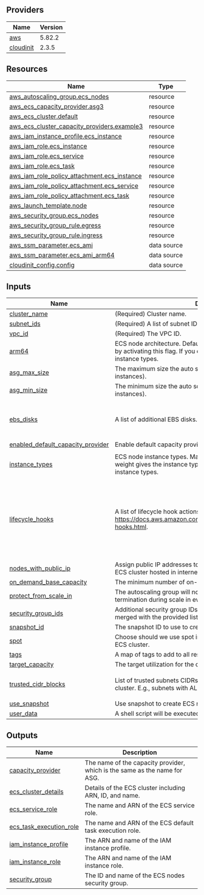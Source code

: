 <!-- BEGIN_TF_DOCS -->

## Providers

| Name                                                               | Version |
| ------------------------------------------------------------------ | ------- |
| <a name="provider_aws"></a> [aws](#provider_aws)                   | 5.82.2  |
| <a name="provider_cloudinit"></a> [cloudinit](#provider_cloudinit) | 2.3.5   |

## Resources

| Name                                                                                                                                                      | Type        |
| --------------------------------------------------------------------------------------------------------------------------------------------------------- | ----------- |
| [aws_autoscaling_group.ecs_nodes](https://registry.terraform.io/providers/hashicorp/aws/latest/docs/resources/autoscaling_group)                          | resource    |
| [aws_ecs_capacity_provider.asg3](https://registry.terraform.io/providers/hashicorp/aws/latest/docs/resources/ecs_capacity_provider)                       | resource    |
| [aws_ecs_cluster.default](https://registry.terraform.io/providers/hashicorp/aws/latest/docs/resources/ecs_cluster)                                        | resource    |
| [aws_ecs_cluster_capacity_providers.example3](https://registry.terraform.io/providers/hashicorp/aws/latest/docs/resources/ecs_cluster_capacity_providers) | resource    |
| [aws_iam_instance_profile.ecs_instance](https://registry.terraform.io/providers/hashicorp/aws/latest/docs/resources/iam_instance_profile)                 | resource    |
| [aws_iam_role.ecs_instance](https://registry.terraform.io/providers/hashicorp/aws/latest/docs/resources/iam_role)                                         | resource    |
| [aws_iam_role.ecs_service](https://registry.terraform.io/providers/hashicorp/aws/latest/docs/resources/iam_role)                                          | resource    |
| [aws_iam_role.ecs_task](https://registry.terraform.io/providers/hashicorp/aws/latest/docs/resources/iam_role)                                             | resource    |
| [aws_iam_role_policy_attachment.ecs_instance](https://registry.terraform.io/providers/hashicorp/aws/latest/docs/resources/iam_role_policy_attachment)     | resource    |
| [aws_iam_role_policy_attachment.ecs_service](https://registry.terraform.io/providers/hashicorp/aws/latest/docs/resources/iam_role_policy_attachment)      | resource    |
| [aws_iam_role_policy_attachment.ecs_task](https://registry.terraform.io/providers/hashicorp/aws/latest/docs/resources/iam_role_policy_attachment)         | resource    |
| [aws_launch_template.node](https://registry.terraform.io/providers/hashicorp/aws/latest/docs/resources/launch_template)                                   | resource    |
| [aws_security_group.ecs_nodes](https://registry.terraform.io/providers/hashicorp/aws/latest/docs/resources/security_group)                                | resource    |
| [aws_security_group_rule.egress](https://registry.terraform.io/providers/hashicorp/aws/latest/docs/resources/security_group_rule)                         | resource    |
| [aws_security_group_rule.ingress](https://registry.terraform.io/providers/hashicorp/aws/latest/docs/resources/security_group_rule)                        | resource    |
| [aws_ssm_parameter.ecs_ami](https://registry.terraform.io/providers/hashicorp/aws/latest/docs/data-sources/ssm_parameter)                                 | data source |
| [aws_ssm_parameter.ecs_ami_arm64](https://registry.terraform.io/providers/hashicorp/aws/latest/docs/data-sources/ssm_parameter)                           | data source |
| [cloudinit_config.config](https://registry.terraform.io/providers/hashicorp/cloudinit/latest/docs/data-sources/config)                                    | data source |

## Inputs

| Name                                                                                                                                 | Description                                                                                                                                                   | Type                                                                                                                                                                                                                                                  | Default                                | Required |
| ------------------------------------------------------------------------------------------------------------------------------------ | ------------------------------------------------------------------------------------------------------------------------------------------------------------- | ----------------------------------------------------------------------------------------------------------------------------------------------------------------------------------------------------------------------------------------------------- | -------------------------------------- | :------: |
| <a name="input_cluster_name"></a> [cluster_name](#input_cluster_name)                                                                | (Required) Cluster name.                                                                                                                                      | `string`                                                                                                                                                                                                                                              | n/a                                    |   yes    |
| <a name="input_subnet_ids"></a> [subnet_ids](#input_subnet_ids)                                                                      | (Required) A list of subnet IDs.                                                                                                                              | `list(string)`                                                                                                                                                                                                                                        | n/a                                    |   yes    |
| <a name="input_vpc_id"></a> [vpc_id](#input_vpc_id)                                                                                  | (Required) The VPC ID.                                                                                                                                        | `string`                                                                                                                                                                                                                                              | n/a                                    |   yes    |
| <a name="input_arm64"></a> [arm64](#input_arm64)                                                                                     | ECS node architecture. Default is `amd64`. You can change it to `arm64` by activating this flag. If you do, then you should use corresponding instance types. | `bool`                                                                                                                                                                                                                                                | `false`                                |    no    |
| <a name="input_asg_max_size"></a> [asg_max_size](#input_asg_max_size)                                                                | The maximum size the auto scaling group (measured in EC2 instances).                                                                                          | `number`                                                                                                                                                                                                                                              | `10`                                   |    no    |
| <a name="input_asg_min_size"></a> [asg_min_size](#input_asg_min_size)                                                                | The minimum size the auto scaling group (measured in EC2 instances).                                                                                          | `number`                                                                                                                                                                                                                                              | `0`                                    |    no    |
| <a name="input_ebs_disks"></a> [ebs_disks](#input_ebs_disks)                                                                         | A list of additional EBS disks.                                                                                                                               | <pre>map(object({<br/> volume_size = string<br/> delete_on_termination = bool<br/> }))</pre>                                                                                                                                                          | `{}`                                   |    no    |
| <a name="input_enabled_default_capacity_provider"></a> [enabled_default_capacity_provider](#input_enabled_default_capacity_provider) | Enable default capacity provider strategy.                                                                                                                    | `bool`                                                                                                                                                                                                                                                | `true`                                 |    no    |
| <a name="input_instance_types"></a> [instance_types](#input_instance_types)                                                          | ECS node instance types. Maps of pairs like `type = weight`. Where weight gives the instance type a proportional weight to other instance types.              | `map(any)`                                                                                                                                                                                                                                            | <pre>{<br/> "t3a.small": 2<br/>}</pre> |    no    |
| <a name="input_lifecycle_hooks"></a> [lifecycle_hooks](#input_lifecycle_hooks)                                                       | A list of lifecycle hook actions. See details at https://docs.aws.amazon.com/autoscaling/ec2/userguide/lifecycle-hooks.html.                                  | <pre>list(object({<br/> name = string<br/> lifecycle_transition = string<br/> default_result = string<br/> heartbeat_timeout = number<br/> role_arn = string<br/> notification_target_arn = string<br/> notification_metadata = string<br/> }))</pre> | `[]`                                   |    no    |
| <a name="input_nodes_with_public_ip"></a> [nodes_with_public_ip](#input_nodes_with_public_ip)                                        | Assign public IP addresses to ECS cluster nodes. Useful when an ECS cluster hosted in internet facing networks.                                               | `bool`                                                                                                                                                                                                                                                | `false`                                |    no    |
| <a name="input_on_demand_base_capacity"></a> [on_demand_base_capacity](#input_on_demand_base_capacity)                               | The minimum number of on-demand EC2 instances.                                                                                                                | `number`                                                                                                                                                                                                                                              | `0`                                    |    no    |
| <a name="input_protect_from_scale_in"></a> [protect_from_scale_in](#input_protect_from_scale_in)                                     | The autoscaling group will not select instances with this setting for termination during scale in events.                                                     | `bool`                                                                                                                                                                                                                                                | `true`                                 |    no    |
| <a name="input_security_group_ids"></a> [security_group_ids](#input_security_group_ids)                                              | Additional security group IDs. Default security group would be merged with the provided list.                                                                 | `list(string)`                                                                                                                                                                                                                                        | `[]`                                   |    no    |
| <a name="input_snapshot_id"></a> [snapshot_id](#input_snapshot_id)                                                                   | The snapshot ID to use to create ECS nodes.                                                                                                                   | `string`                                                                                                                                                                                                                                              | `""`                                   |    no    |
| <a name="input_spot"></a> [spot](#input_spot)                                                                                        | Choose should we use spot instances or on-demand to populate ECS cluster.                                                                                     | `bool`                                                                                                                                                                                                                                                | `false`                                |    no    |
| <a name="input_tags"></a> [tags](#input_tags)                                                                                        | A map of tags to add to all resources.                                                                                                                        | `map(string)`                                                                                                                                                                                                                                         | `{}`                                   |    no    |
| <a name="input_target_capacity"></a> [target_capacity](#input_target_capacity)                                                       | The target utilization for the cluster. A number between 1 and 100.                                                                                           | `number`                                                                                                                                                                                                                                              | `100`                                  |    no    |
| <a name="input_trusted_cidr_blocks"></a> [trusted_cidr_blocks](#input_trusted_cidr_blocks)                                           | List of trusted subnets CIDRs with hosts that should connect to the cluster. E.g., subnets with ALB and bastion hosts.                                        | `list(string)`                                                                                                                                                                                                                                        | <pre>[<br/> "0.0.0.0/0"<br/>]</pre>    |    no    |
| <a name="input_use_snapshot"></a> [use_snapshot](#input_use_snapshot)                                                                | Use snapshot to create ECS nodes.                                                                                                                             | `bool`                                                                                                                                                                                                                                                | `false`                                |    no    |
| <a name="input_user_data"></a> [user_data](#input_user_data)                                                                         | A shell script will be executed at once at EC2 instance start.                                                                                                | `string`                                                                                                                                                                                                                                              | `""`                                   |    no    |

## Outputs

| Name                                                                                                     | Description                                                               |
| -------------------------------------------------------------------------------------------------------- | ------------------------------------------------------------------------- |
| <a name="output_capacity_provider"></a> [capacity_provider](#output_capacity_provider)                   | The name of the capacity provider, which is the same as the name for ASG. |
| <a name="output_ecs_cluster_details"></a> [ecs_cluster_details](#output_ecs_cluster_details)             | Details of the ECS cluster including ARN, ID, and name.                   |
| <a name="output_ecs_service_role"></a> [ecs_service_role](#output_ecs_service_role)                      | The name and ARN of the ECS service role.                                 |
| <a name="output_ecs_task_execution_role"></a> [ecs_task_execution_role](#output_ecs_task_execution_role) | The name and ARN of the ECS default task execution role.                  |
| <a name="output_iam_instance_profile"></a> [iam_instance_profile](#output_iam_instance_profile)          | The ARN and name of the IAM instance profile.                             |
| <a name="output_iam_instance_role"></a> [iam_instance_role](#output_iam_instance_role)                   | The ARN and name of the IAM instance role.                                |
| <a name="output_security_group"></a> [security_group](#output_security_group)                            | The ID and name of the ECS nodes security group.                          |

<!-- END_TF_DOCS -->
